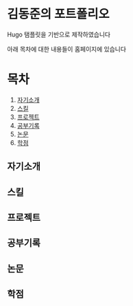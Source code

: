 # 김동준의 포트폴리오
Hugo 탬플릿을 기반으로 제작하였습니다

아래 목차에 대한 내용들이 홈페이지에 있습니다
# 목차
1. [자기소개](#자기소개)
2. [스킬](#스킬)
3. [프로젝트](#프로젝트)
4. [공부기록](#공부기록)
5. [논문](#논문)
6. [학점](#학점)

## 자기소개


## 스킬

## 프로젝트

## 공부기록

## 논문

## 학점